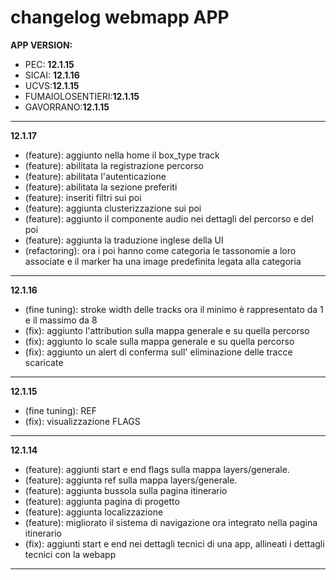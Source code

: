 # changelog webmapp APP

**APP VERSION:**

- PEC: **12.1.15**
- SICAI: **12.1.16**
- UCVS:**12.1.15**
- FUMAIOLOSENTIERI:**12.1.15**
- GAVORRANO:**12.1.15**

---

**12.1.17**

- (feature): aggiunto nella home il box_type track
- (feature): abilitata la registrazione percorso
- (feature): abilitata l'autenticazione
- (feature): abilitata la sezione preferiti
- (feature): inseriti filtri sui poi
- (feature): aggiunta clusterizzazione sui poi
- (feature): aggiunto il componente audio nei dettagli del percorso e del poi
- (feature): aggiunta la traduzione inglese della UI
- (refactoring): ora i poi hanno come categoria le tassonomie a loro associate e il marker ha una image predefinita legata alla categoria

---

**12.1.16**

- (fine tuning): stroke width delle tracks ora il minimo è rappresentato da 1 e il massimo da 8
- (fix): aggiunto l'attribution sulla mappa generale e su quella percorso
- (fix): aggiunto lo scale sulla mappa generale e su quella percorso
- (fix): aggiunto un alert di conferma sull' eliminazione delle tracce scaricate

---

**12.1.15**

- (fine tuning): REF
- (fix): visualizzazione FLAGS

---

**12.1.14**

- (feature): aggiunti start e end flags sulla mappa layers/generale.
- (feature): aggiunta ref sulla mappa layers/generale.
- (feature): aggiunta bussola sulla pagina itinerario
- (feature): aggiunta pagina di progetto
- (feature): aggiunta localizzazione
- (feature): migliorato il sistema di navigazione ora integrato nella pagina itinerario
- (fix): aggiunti start e end nei dettagli tecnici di una app, allineati i dettagli tecnici con la webapp

---
